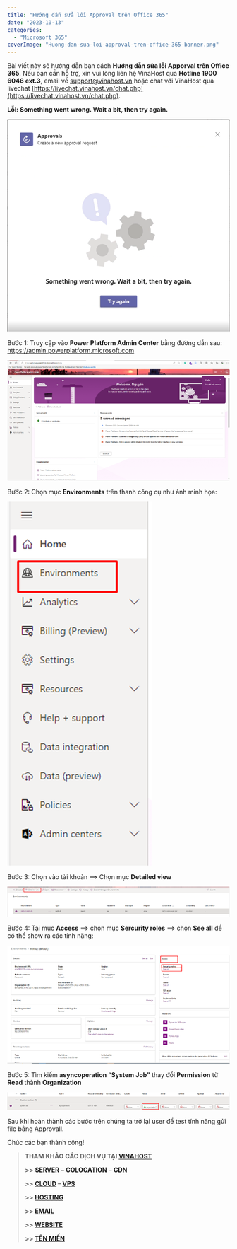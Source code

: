 ```yaml
---
title: "Hướng dẫn sửa lỗi Approval trên Office 365"
date: "2023-10-13"
categories: 
  - "Microsoft 365"
coverImage: "Huong-dan-sua-loi-approval-tren-office-365-banner.png"
---
```

Bài viết này sẽ hướng dẫn bạn cách **Hướng dẫn sửa lỗi Apporval trên Office 365**. Nếu bạn cần hỗ trợ, xin vui lòng liên hệ VinaHost qua **Hotline 1900 6046 ext.3**, email về [support@vinahost.vn](mailto:support@vinahost.vn) hoặc chat với VinaHost qua livechat [https://livechat.vinahost.vn/chat.php](https://livechat.vinahost.vn/chat.php).

<b>Lỗi: Something went wrong. Wait a bit, then try again.</b>

![Alt text](/images/Huong-dan-sua-loi-approval-tren-office-365-01.png)

Bước 1: Truy cập vào **Power Platform Admin Center** bằng đường dẫn sau:
https://admin.powerplatform.microsoft.com

![Alt text](/images/Huong-dan-sua-loi-approval-tren-office-365-02.png)

Bước 2: Chọn mục **Environments** trên thanh công cụ như ảnh minh họa:

![Alt text](/images/Huong-dan-sua-loi-approval-tren-office-365-03.png)

Bước 3: Chọn vào tài khoản ==> Chọn mục **Detailed view**

![Alt text](/images/Huong-dan-sua-loi-approval-tren-office-365-04.png)

Bước 4: Tại mục **Access** ==> chọn mục **Sercurity roles** ==> chọn **See all** để có thể show ra các tính năng:

![Alt text](/images/Huong-dan-sua-loi-approval-tren-office-365-05.png)

Bước 5: Tìm kiếm **asyncoperation “System Job”** thay đổi **Permission** từ **Read** thành **Organization**

![Alt text](/images/Huong-dan-sua-loi-approval-tren-office-365-06.png)

Sau khi hoàn thành các bước trên chúng ta trở lại user để test tính năng gửi file bằng Approvall.

Chúc các bạn thành công! 

> **THAM KHẢO CÁC DỊCH VỤ TẠI [VINAHOST](https://vinahost.vn/)**
> 
> **\>>** [**SERVER**](https://vinahost.vn/thue-may-chu-rieng/) **–** [**COLOCATION**](https://vinahost.vn/colocation.html) – [**CDN**](https://vinahost.vn/dich-vu-cdn-chuyen-nghiep)
> 
> **\>> [CLOUD](https://vinahost.vn/cloud-server-gia-re/) – [VPS](https://vinahost.vn/vps-ssd-chuyen-nghiep/)**
> 
> **\>> [HOSTING](https://vinahost.vn/wordpress-hosting)**
> 
> **\>> [EMAIL](https://vinahost.vn/email-hosting)**
> 
> **\>> [WEBSITE](http://vinawebsite.vn/)**
> 
> **\>> [TÊN MIỀN](https://vinahost.vn/ten-mien-gia-re/)**